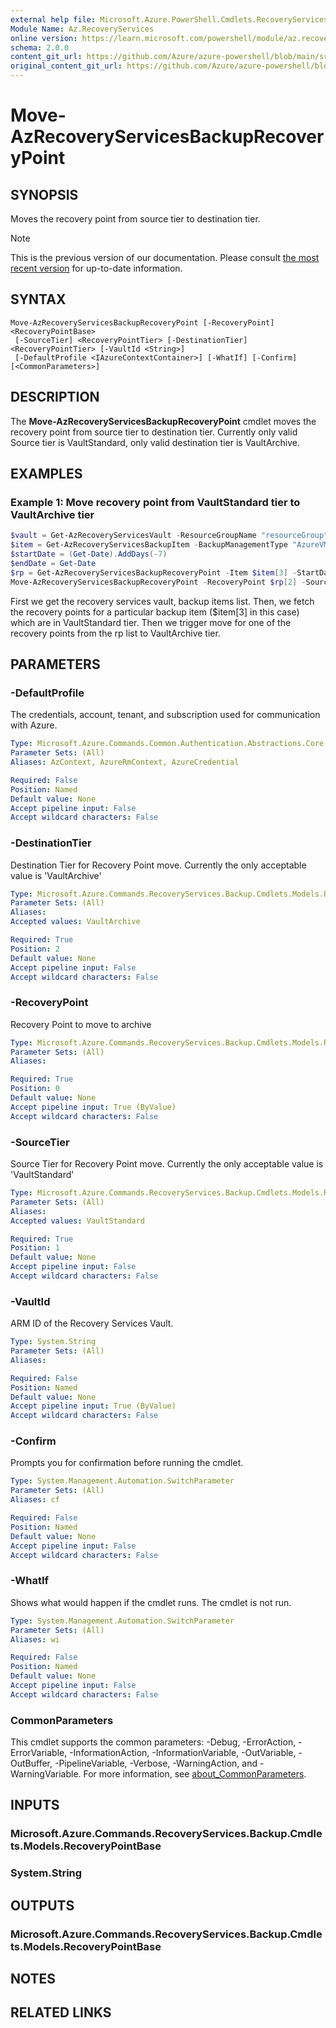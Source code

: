 ```yaml
---
external help file: Microsoft.Azure.PowerShell.Cmdlets.RecoveryServices.Backup.dll-Help.xml
Module Name: Az.RecoveryServices
online version: https://learn.microsoft.com/powershell/module/az.recoveryservices/move-azrecoveryservicesbackuprecoverypoint
schema: 2.0.0
content_git_url: https://github.com/Azure/azure-powershell/blob/main/src/RecoveryServices/RecoveryServices/help/Move-AzRecoveryServicesBackupRecoveryPoint.md
original_content_git_url: https://github.com/Azure/azure-powershell/blob/main/src/RecoveryServices/RecoveryServices/help/Move-AzRecoveryServicesBackupRecoveryPoint.md
---
```


# Move-AzRecoveryServicesBackupRecoveryPoint

## SYNOPSIS
Moves the recovery point from source tier to destination tier.

> [!NOTE]
>This is the previous version of our documentation. Please consult [the most recent version](/powershell/module/az.recoveryservices/move-azrecoveryservicesbackuprecoverypoint) for up-to-date information.

## SYNTAX

```
Move-AzRecoveryServicesBackupRecoveryPoint [-RecoveryPoint] <RecoveryPointBase>
 [-SourceTier] <RecoveryPointTier> [-DestinationTier] <RecoveryPointTier> [-VaultId <String>]
 [-DefaultProfile <IAzureContextContainer>] [-WhatIf] [-Confirm] [<CommonParameters>]
```

## DESCRIPTION
The **Move-AzRecoveryServicesBackupRecoveryPoint** cmdlet moves the recovery point from source tier to destination tier.
Currently only valid Source tier is VaultStandard, only valid destination tier is VaultArchive.

## EXAMPLES

### Example 1: Move recovery point from VaultStandard tier to VaultArchive tier

```powershell
$vault = Get-AzRecoveryServicesVault -ResourceGroupName "resourceGroup" -Name "vaultName"
$item = Get-AzRecoveryServicesBackupItem -BackupManagementType "AzureVM" -WorkloadType "AzureVM" -VaultId $vault.ID
$startDate = (Get-Date).AddDays(-7)
$endDate = Get-Date
$rp = Get-AzRecoveryServicesBackupRecoveryPoint -Item $item[3] -StartDate $startDate.ToUniversalTime() -EndDate $endDate.ToUniversalTime() -VaultId $vault.ID -Tier VaultStandard
Move-AzRecoveryServicesBackupRecoveryPoint -RecoveryPoint $rp[2] -SourceTier VaultStandard -DestinationTier VaultArchive -VaultId $vault.ID
```

First we get the recovery services vault, backup items list. Then, we fetch the recovery points for a particular backup item ($item[3] in this case) which are in
VaultStandard tier. Then we trigger move for one of the recovery points from the rp list to VaultArchive tier.

## PARAMETERS

### -DefaultProfile
The credentials, account, tenant, and subscription used for communication with Azure.

```yaml
Type: Microsoft.Azure.Commands.Common.Authentication.Abstractions.Core.IAzureContextContainer
Parameter Sets: (All)
Aliases: AzContext, AzureRmContext, AzureCredential

Required: False
Position: Named
Default value: None
Accept pipeline input: False
Accept wildcard characters: False
```

### -DestinationTier
Destination Tier for Recovery Point move.
Currently the only acceptable value is 'VaultArchive'

```yaml
Type: Microsoft.Azure.Commands.RecoveryServices.Backup.Cmdlets.Models.RecoveryPointTier
Parameter Sets: (All)
Aliases:
Accepted values: VaultArchive

Required: True
Position: 2
Default value: None
Accept pipeline input: False
Accept wildcard characters: False
```

### -RecoveryPoint
Recovery Point to move to archive

```yaml
Type: Microsoft.Azure.Commands.RecoveryServices.Backup.Cmdlets.Models.RecoveryPointBase
Parameter Sets: (All)
Aliases:

Required: True
Position: 0
Default value: None
Accept pipeline input: True (ByValue)
Accept wildcard characters: False
```

### -SourceTier
Source Tier for Recovery Point move.
Currently the only acceptable value is 'VaultStandard'

```yaml
Type: Microsoft.Azure.Commands.RecoveryServices.Backup.Cmdlets.Models.RecoveryPointTier
Parameter Sets: (All)
Aliases:
Accepted values: VaultStandard

Required: True
Position: 1
Default value: None
Accept pipeline input: False
Accept wildcard characters: False
```

### -VaultId
ARM ID of the Recovery Services Vault.

```yaml
Type: System.String
Parameter Sets: (All)
Aliases:

Required: False
Position: Named
Default value: None
Accept pipeline input: True (ByValue)
Accept wildcard characters: False
```

### -Confirm
Prompts you for confirmation before running the cmdlet.

```yaml
Type: System.Management.Automation.SwitchParameter
Parameter Sets: (All)
Aliases: cf

Required: False
Position: Named
Default value: None
Accept pipeline input: False
Accept wildcard characters: False
```

### -WhatIf
Shows what would happen if the cmdlet runs. The cmdlet is not run.

```yaml
Type: System.Management.Automation.SwitchParameter
Parameter Sets: (All)
Aliases: wi

Required: False
Position: Named
Default value: None
Accept pipeline input: False
Accept wildcard characters: False
```

### CommonParameters
This cmdlet supports the common parameters: -Debug, -ErrorAction, -ErrorVariable, -InformationAction, -InformationVariable, -OutVariable, -OutBuffer, -PipelineVariable, -Verbose, -WarningAction, and -WarningVariable. For more information, see [about_CommonParameters](http://go.microsoft.com/fwlink/?LinkID=113216).

## INPUTS

### Microsoft.Azure.Commands.RecoveryServices.Backup.Cmdlets.Models.RecoveryPointBase

### System.String

## OUTPUTS

### Microsoft.Azure.Commands.RecoveryServices.Backup.Cmdlets.Models.RecoveryPointBase

## NOTES

## RELATED LINKS
